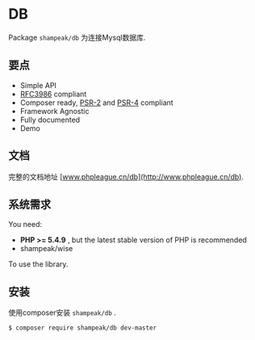 
DB
=======

Package `shampeak/db` 为连接Mysql数据库.

要点
------

- Simple API
- [RFC3986](http://tools.ietf.org/html/rfc3986) compliant
- Composer ready, [PSR-2][] and [PSR-4][] compliant
- Framework Agnostic
- Fully documented
- Demo

文档
------

完整的文档地址 [www.phpleague.cn/db](http://www.phpleague.cn/db).

系统需求
-------

You need:

- **PHP >= 5.4.9** , but the latest stable version of PHP is recommended
- shampeak/wise

To use the library.

安装
-------

使用composer安装 `shampeak/db` .

```
$ composer require shampeak/db dev-master
```

使用前
-------

```
include("../vendor/autoload.php");
```


使用
-------

```

```

安全
-------

如果你发现任何安全问题,请发EMAIL shampeak@sina.com 给我,不要用issue tracker.

许可协议
-------

本系统采用 MIT 许可协议(MIT)。请参阅[License File](LICENSE)获取更多信息。

[PSR-2]: http://www.php-fig.org/psr/psr-2/
[PSR-4]: http://www.php-fig.org/psr/psr-4/
[PSR-7]: http://www.php-fig.org/psr/psr-7/
